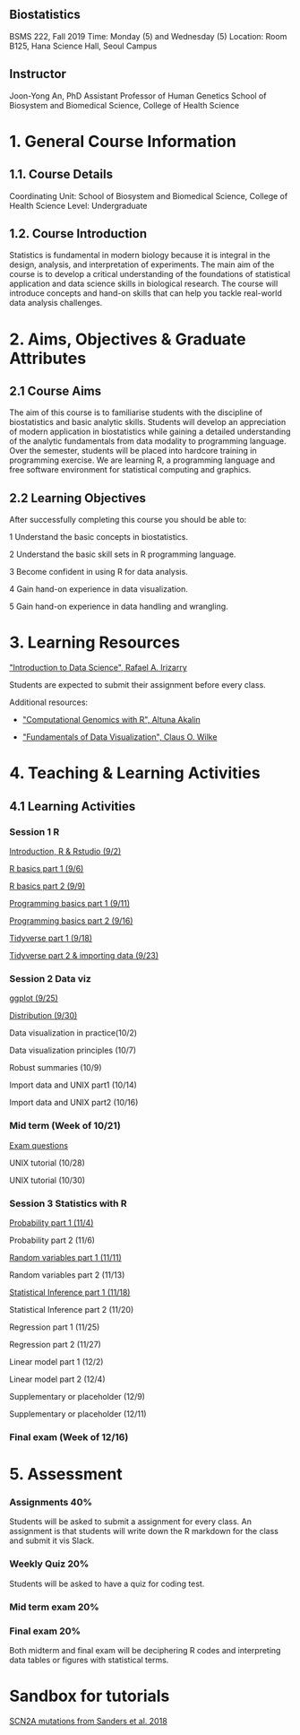 ## Biostatistics 
BSMS 222, Fall 2019
Time: Monday (5) and Wednesday (5)
Location: Room B125, Hana Science Hall, Seoul Campus

## Instructor
Joon-Yong An, PhD
Assistant Professor of Human Genetics
School of Biosystem and Biomedical Science, College of Health Science

# 1. General Course Information
## 1.1. Course Details
Coordinating Unit: School of Biosystem and Biomedical Science, College of Health Science
Level: Undergraduate 

## 1.2. Course Introduction
Statistics is fundamental in modern biology because it is integral in the design, analysis, and interpretation of experiments. The main aim of the course is to develop a critical understanding of the foundations of statistical application and data science skills in biological research. The course will introduce concepts and hand-on skills that can help you tackle real-world data analysis challenges. 

# 2. Aims, Objectives & Graduate Attributes
## 2.1 Course Aims
The aim of this course is to familiarise students with the discipline of biostatistics and basic analytic skills. Students will develop an appreciation of modern application in biostatistics while gaining a detailed understanding of the analytic fundamentals from data modality to programming language. Over the semester, students will be placed into hardcore training in programming exercise. We are learning R, a programming language and free software environment for statistical computing and graphics. 

## 2.2 Learning Objectives
After successfully completing this course you should be able to:

1  Understand the basic concepts in biostatistics.

2  Understand the basic skill sets in R programming language. 

3  Become confident in using R for data analysis.

4  Gain hand-on experience in data visualization.

5  Gain hand-on experience in data handling and wrangling. 

# 3. Learning Resources

["Introduction to Data Science", Rafael A. Irizarry](https://rafalab.github.io/dsbook/)

Students are expected to submit their assignment before every class. 

Additional resources:

- ["Computational Genomics with R", Altuna Akalin](http://compgenomr.github.io/book/)

- ["Fundamentals of Data Visualization", Claus O. Wilke](https://serialmentor.com/dataviz/index.html)


# 4. Teaching & Learning Activities
## 4.1 Learning Activities
### Session 1 R

[Introduction, R & Rstudio (9/2)](https://docs.google.com/presentation/d/1io0lPt04rNdfhjfUWTTEyVHZfQqy-3IcSZn0_xB7ys8/edit?usp=sharing)

[R basics part 1 (9/6)](https://docs.google.com/presentation/d/1itIg6Thp6sn6Saaw3rQNl07XppmqAUtsGwhLSCHnl8I/edit?usp=sharing)

[R basics part 2 (9/9)](https://docs.google.com/presentation/d/1itIg6Thp6sn6Saaw3rQNl07XppmqAUtsGwhLSCHnl8I/edit?usp=sharing)

[Programming basics part 1 (9/11)](https://docs.google.com/presentation/d/1kGtbLJxBNW-MZMkpgzAwo6vBumdi2RQU2rQypZMfl-I/edit?usp=sharing)

[Programming basics part 2 (9/16)](https://docs.google.com/presentation/d/1kGtbLJxBNW-MZMkpgzAwo6vBumdi2RQU2rQypZMfl-I/edit?usp=sharing)

[Tidyverse part 1 (9/18)](https://docs.google.com/presentation/d/19xiT-7wL7UKr9IT82wd9kpgmRUbli6D8UFAyNbob6-k/edit?usp=sharing)

[Tidyverse part 2 & importing data (9/23)](https://docs.google.com/presentation/d/19xiT-7wL7UKr9IT82wd9kpgmRUbli6D8UFAyNbob6-k/edit?usp=sharing)

### Session 2 Data viz

[ggplot (9/25)](https://docs.google.com/presentation/d/1EGhScgT-2l2O1UohW3Zo_Hp9-TF4f-lnh_L0slNmxaA/edit?usp=sharing)

[Distribution (9/30)](https://docs.google.com/presentation/d/1x9fRYL5vqiDJyR1di8I0C4_YLd4gyMJ3rJf9O8YR3kw/edit?usp=sharing)

Data visualization in practice(10/2)

Data visualization principles (10/7)

Robust summaries (10/9)

Import data and UNIX part1 (10/14)

Import data and UNIX part2 (10/16)



###  Mid term (Week of 10/21)

[Exam questions](https://docs.google.com/presentation/d/1HmetiYds1hHbtcH4puC102AZzYa0eKS9WJATPbofUXc/edit?usp=sharing)


UNIX tutorial (10/28)

UNIX tutorial (10/30)

### Session 3 Statistics with R

[Probability part 1 (11/4)](https://docs.google.com/presentation/d/12rhgperafHJkM7Do0wCvC3nyz2piWc4AU1SR5RBIWzI/edit?usp=sharing)

Probability part 2 (11/6)

[Random variables part 1 (11/11)](https://docs.google.com/presentation/d/1_8yc--2xtq7NgwgrnMNOq_x4jX3hZwkxMu4KFd03kg4/edit?usp=sharing)

Random variables part 2 (11/13)

[Statistical Inference part 1 (11/18)](https://docs.google.com/presentation/d/1aOo44Hzg9ev94NeKi2H2UmRtP0xyjyCcS2IBc1IBCxc/edit?usp=sharing)

Statistical Inference part 2 (11/20)

Regression part 1 (11/25)

Regression part 2 (11/27)

Linear model part 1 (12/2)

Linear model part 2 (12/4)

Supplementary or placeholder (12/9)

Supplementary or placeholder (12/11)

###  Final exam (Week of 12/16)

# 5. Assessment

### Assignments 40%
Students will be asked to submit a assignment for every class. An assignment is that students will write down the R markdown for the class and submit it vis Slack. 

### Weekly Quiz 20% 
Students will be asked to have a quiz for coding test. 

### Mid term exam 20%
### Final exam 20%
Both midterm and final exam will be deciphering R codes and interpreting data tables or figures with statistical terms.  



# Sandbox for tutorials

[SCN2A mutations from Sanders et al. 2018](https://github.com/joonan30/bsms222_123_an/blob/master/analyze_scn2a_mutations.Rmd)
